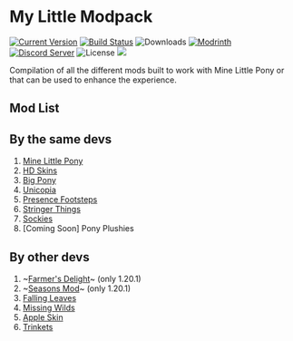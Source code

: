 # My Little Modpack

[![Current Version](https://img.shields.io/github/v/release/MineLittlePony/MyLittleModpack)](https://github.com/MineLittlePony/MyLittleModpack/releases/latest)
[![Build Status](https://github.com/MineLittlePony/MineLittlePony/actions/workflows/gradle-build.yml/badge.svg)](https://github.com/MineLittlePony/MyLittleModpack/actions/workflows/gradle-build.yml)
![Downloads](https://img.shields.io/github/downloads/MineLittlePony/MyLittleModpack/total.svg?color=yellowgreen)
[![Modrinth](https://img.shields.io/badge/dynamic/json?url=https%3A%2F%2Fapi.modrinth.com%2Fv2%modpack%2Fmy-little-modpack%2Fversion&query=%24%5B0%5D.version_number&label=modrinth)]([https://modrinth.com/mod/mine-little-pony](https://modrinth.com/modpack/my-little-modpack))
[![Discord Server](https://img.shields.io/discord/182490536119107584.svg?color=blueviolet)](https://discord.gg/HbJSFyu)
![License](https://img.shields.io/github/license/MineLittlePony/MyLittleModpack)
![](https://img.shields.io/badge/api-fabric-orange.svg)

Compilation of all the different mods built to work with Mine Little Pony or that can be used to enhance the experience.

## Mod List

## By the same devs
1. [Mine Little Pony](https://modrinth.com/mod/mine-little-pony)
2. [HD Skins](https://modrinth.com/mod/hd-skins)
3. [Big Pony](https://modrinth.com/mod/big-pony)
4. [Unicopia](https://modrinth.com/mod/unicopia)
5. [Presence Footsteps](https://modrinth.com/mod/presence-footsteps)
6. [Stringer Things](https://modrinth.com/mod/stringer-things)
7. [Sockies](https://github.com/MineLittlePony/Sockies)
8. [Coming Soon] Pony Plushies

## By other devs
1. ~[Farmer's Delight](https://modrinth.com/mod/farmers-delight-fabric)~ (only 1.20.1)
2. ~[Seasons Mod](https://modrinth.com/mod/fabric-seasons)~ (only 1.20.1)
3. [Falling Leaves](https://modrinth.com/mod/fallingleaves)
4. [Missing Wilds](https://modrinth.com/mod/missing-wilds)
5. [Apple Skin](https://modrinth.com/mod/appleskin)
6. [Trinkets](https://modrinth.com/mod/trinkets)

